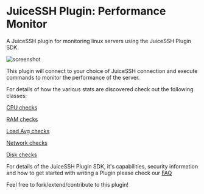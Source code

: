JuiceSSH Plugin: Performance Monitor
===========================

A JuiceSSH plugin for monitoring linux servers using the JuiceSSH Plugin SDK.

![screenshot](http://i.imgur.com/uDSJRIr.png?1)

This plugin will connect to your choice of JuiceSSH connection and execute commands to monitor the performance of the server.

For details of how the various stats are discovered check out the following classes:

[CPU checks](Plugin/src/main/java/com/sonelli/juicessh/performancemonitor/controllers/CpuUsageController.java)

[RAM checks](Plugin/src/main/java/com/sonelli/juicessh/performancemonitor/controllers/FreeRamController.java)

[Load Avg checks](Plugin/src/main/java/com/sonelli/juicessh/performancemonitor/controllers/LoadAverageController.java)

[Network checks](Plugin/src/main/java/com/sonelli/juicessh/performancemonitor/controllers/NetworkUsageController.java)

[Disk checks](Plugin/src/main/java/com/sonelli/juicessh/performancemonitor/controllers/DiskUsageController.java)


For details of the JuiceSSH Plugin SDK, it's capabilities, security information and how to get started with writing a Plugin please check our [FAQ](http://juicessh.com/faq)

Feel free to fork/extend/contribute to this plugin!
